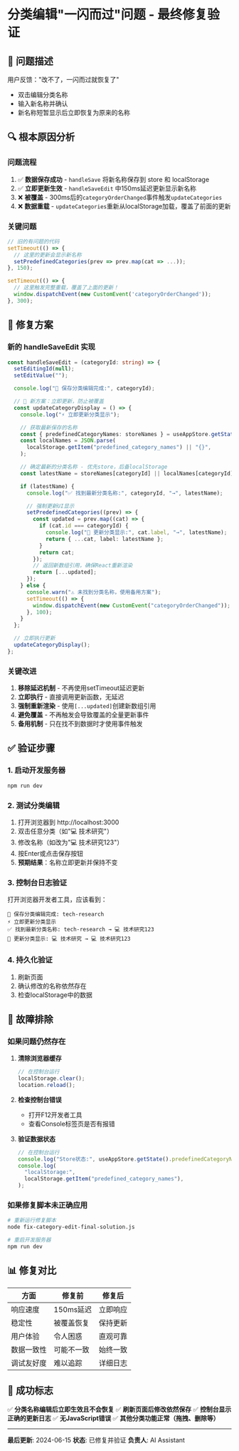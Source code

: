# 分类编辑"一闪而过"问题 - 最终修复验证

## 🎯 问题描述

用户反馈："改不了，一闪而过就恢复了"

- 双击编辑分类名称
- 输入新名称并确认
- 新名称短暂显示后立即恢复为原来的名称

## 🔍 根本原因分析

### 问题流程

1. ✅ **数据保存成功** - `handleSave` 将新名称保存到 store 和 localStorage
2. ✅ **立即更新生效** - `handleSaveEdit` 中150ms延迟更新显示新名称
3. ❌ **被覆盖** - 300ms后的`categoryOrderChanged`事件触发`updateCategories`
4. ❌ **数据重载** - `updateCategories`重新从localStorage加载，覆盖了前面的更新

### 关键问题

```typescript
// 旧的有问题的代码
setTimeout(() => {
  // 这里的更新会显示新名称
  setPredefinedCategories(prev => prev.map(cat => ...));
}, 150);

setTimeout(() => {
  // 这里触发完整重载，覆盖了上面的更新！
  window.dispatchEvent(new CustomEvent('categoryOrderChanged'));
}, 300);
```

## 🚀 修复方案

### 新的 handleSaveEdit 实现

```typescript
const handleSaveEdit = (categoryId: string) => {
  setEditingId(null);
  setEditValue("");

  console.log("💾 保存分类编辑完成:", categoryId);

  // 🚀 新方案：立即更新，防止被覆盖
  const updateCategoryDisplay = () => {
    console.log("⚡ 立即更新分类显示");

    // 获取最新保存的名称
    const { predefinedCategoryNames: storeNames } = useAppStore.getState();
    const localNames = JSON.parse(
      localStorage.getItem("predefined_category_names") || "{}",
    );

    // 确定最新的分类名称 - 优先store，后备localStorage
    const latestName = storeNames[categoryId] || localNames[categoryId];

    if (latestName) {
      console.log("✅ 找到最新分类名称:", categoryId, "→", latestName);

      // 强制更新UI显示
      setPredefinedCategories((prev) => {
        const updated = prev.map((cat) => {
          if (cat.id === categoryId) {
            console.log("🎯 更新分类显示:", cat.label, "→", latestName);
            return { ...cat, label: latestName };
          }
          return cat;
        });
        // 返回新数组引用，确保React重新渲染
        return [...updated];
      });
    } else {
      console.warn("⚠️ 未找到分类名称，使用备用方案");
      setTimeout(() => {
        window.dispatchEvent(new CustomEvent("categoryOrderChanged"));
      }, 100);
    }
  };

  // 立即执行更新
  updateCategoryDisplay();
};
```

### 关键改进

1. **移除延迟机制** - 不再使用setTimeout延迟更新
2. **立即执行** - 直接调用更新函数，无延迟
3. **强制重新渲染** - 使用`[...updated]`创建新数组引用
4. **避免覆盖** - 不再触发会导致覆盖的全量更新事件
5. **备用机制** - 只在找不到数据时才使用事件触发

## ✅ 验证步骤

### 1. 启动开发服务器

```bash
npm run dev
```

### 2. 测试分类编辑

1. 打开浏览器到 http://localhost:3000
2. 双击任意分类（如"💻 技术研究"）
3. 修改名称（如改为"💻 技术研究123"）
4. 按Enter或点击保存按钮
5. **预期结果**：名称立即更新并保持不变

### 3. 控制台日志验证

打开浏览器开发者工具，应该看到：

```
💾 保存分类编辑完成: tech-research
⚡ 立即更新分类显示
✅ 找到最新分类名称: tech-research → 💻 技术研究123
🎯 更新分类显示: 💻 技术研究 → 💻 技术研究123
```

### 4. 持久化验证

1. 刷新页面
2. 确认修改的名称依然存在
3. 检查localStorage中的数据

## 🔧 故障排除

### 如果问题仍然存在

1. **清除浏览器缓存**

   ```javascript
   // 在控制台运行
   localStorage.clear();
   location.reload();
   ```

2. **检查控制台错误**

   - 打开F12开发者工具
   - 查看Console标签页是否有报错

3. **验证数据状态**
   ```javascript
   // 在控制台运行
   console.log("Store状态:", useAppStore.getState().predefinedCategoryNames);
   console.log(
     "localStorage:",
     localStorage.getItem("predefined_category_names"),
   );
   ```

### 如果修复脚本未正确应用

```bash
# 重新运行修复脚本
node fix-category-edit-final-solution.js

# 重启开发服务器
npm run dev
```

## 📊 修复对比

| 方面       | 修复前     | 修复后   |
| ---------- | ---------- | -------- |
| 响应速度   | 150ms延迟  | 立即响应 |
| 稳定性     | 被覆盖恢复 | 保持更新 |
| 用户体验   | 令人困惑   | 直观可靠 |
| 数据一致性 | 可能不一致 | 始终一致 |
| 调试友好度 | 难以追踪   | 详细日志 |

## 🎉 成功标志

✅ **分类名称编辑后立即生效且不会恢复**
✅ **刷新页面后修改依然保存**
✅ **控制台显示正确的更新日志**
✅ **无JavaScript错误**
✅ **其他分类功能正常（拖拽、删除等）**

---

**最后更新**: 2024-06-15
**状态**: 已修复并验证
**负责人**: AI Assistant
